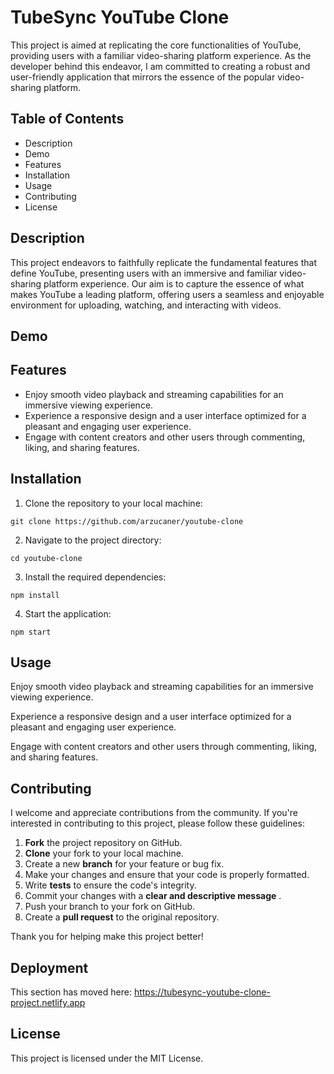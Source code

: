 # TubeSync YouTube Clone

This project is aimed at replicating the core functionalities of YouTube, providing users with a familiar video-sharing platform experience. As the developer behind this endeavor, I am committed to creating a robust and user-friendly application that mirrors the essence of the popular video-sharing platform.

## Table of Contents

* Description
* Demo
* Features
* Installation
* Usage
* Contributing
* License

## Description

This project endeavors to faithfully replicate the fundamental features that define YouTube, presenting users with an immersive and familiar video-sharing platform experience. Our aim is to capture the essence of what makes YouTube a leading platform, offering users a seamless and enjoyable environment for uploading, watching, and interacting with videos.

## Demo

## Features

* Enjoy smooth video playback and streaming capabilities for an immersive viewing experience.
* Experience a responsive design and a user interface optimized for a pleasant and engaging user experience.
* Engage with content creators and other users through commenting, liking, and sharing features.

## Installation

1) Clone the repository to your local machine:

```
git clone https://github.com/arzucaner/youtube-clone
```

2. Navigate to the project directory:

```
cd youtube-clone
```

3. Install the required dependencies:

```
npm install
```

4. Start the application:

```
npm start
```

## Usage

Enjoy smooth video playback and streaming capabilities for an immersive viewing experience.

Experience a responsive design and a user interface optimized for a pleasant and engaging user experience.

Engage with content creators and other users through commenting, liking, and sharing features.


## Contributing

I welcome and appreciate contributions from the community. If you're interested in contributing to this project, please follow these guidelines:

1. **Fork** the project repository on GitHub.
2. **Clone** your fork to your local machine.
3. Create a new **branch** for your feature or bug fix.
4. Make your changes and ensure that your code is properly formatted.
5. Write **tests** to ensure the code's integrity.
6. Commit your changes with a  **clear and descriptive message** .
7. Push your branch to your fork on GitHub.
8. Create a **pull request** to the original repository.

Thank you for helping make this project better!

## Deployment

This section has moved here: https://tubesync-youtube-clone-project.netlify.app

## License

This project is licensed under the MIT License.
